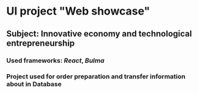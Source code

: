# UI project "Web showcase"
## Subject: Innovative economy and technological entrepreneurship
### Used frameworks: ***React***, ***Bulma***
### Project used for order preparation and transfer information about in Database